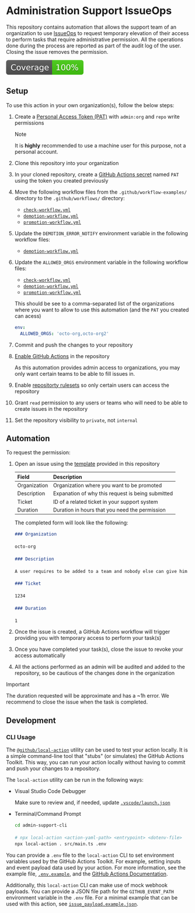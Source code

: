 # Administration Support IssueOps

This repository contains automation that allows the support team of an
organization to use [IssueOps](https://issue-ops.github.io/docs/) to request
temporary elevation of their access to perform tasks that require administrative
permission. All the operations done during the process are reported as part of
the audit log of the user. Closing the issue removes the permission.

[![Code Coverage](./badges/coverage.svg)](./badges/coverage.svg)

## Setup

To use this action in your own organization(s), follow the below steps:

1. Create a
   [Personal Access Token (PAT)](https://docs.github.com/en/authentication/keeping-your-account-and-data-secure/managing-your-personal-access-tokens#creating-a-personal-access-token-classic)
   with `admin:org` and `repo` write permissions

   > [!NOTE]
   >
   > It is **highly** recommended to use a machine user for this purpose, not a
   > personal account.

1. Clone this repository into your organization
1. In your cloned repository, create a
   [GitHub Actions secret](https://docs.github.com/en/actions/security-for-github-actions/security-guides/using-secrets-in-github-actions#creating-secrets-for-a-repository)
   named `PAT` using the token you created previously
1. Move the following workflow files from the `.github/workflow-examples/`
   directory to the `.github/workflows/` directory:
   - [`check-workflow.yml`](./.github/workflows/check-workflow.yml)
   - [`demotion-workflow.yml`](./.github/workflows/demotion-workflow.yml)
   - [`promotion-workflow.yml`](./.github/workflows/promotion-workflow.yml)
1. Update the `DEMOTION_ERROR_NOTIFY` environment variable in the following
   workflow files:
   - [`demotion-workflow.yml`](./.github/workflows/demotion-workflow.yml)
1. Update the `ALLOWED_ORGS` environment variable in the following workflow
   files:

   - [`check-workflow.yml`](./.github/workflows/check-workflow.yml)
   - [`demotion-workflow.yml`](./.github/workflows/demotion-workflow.yml)
   - [`promotion-workflow.yml`](./.github/workflows/promotion-workflow.yml)

   This should be see to a comma-separated list of the organizations where you
   want to allow to use this automation (and the `PAT` you created can acess)

   ```yaml
   env:
     ALLOWED_ORGS: 'octo-org,octo-org2'
   ```

1. Commit and push the changes to your repository
1. [Enable GitHub Actions](https://docs.github.com/en/repositories/managing-your-repositorys-settings-and-features/enabling-features-for-your-repository/managing-github-actions-settings-for-a-repository)
   in the repository

   As this automation provides admin access to organizations, you may only want
   certain teams to be able to fill issues in.

1. Enable
   [repositorty rulesets](https://docs.github.com/en/repositories/configuring-branches-and-merges-in-your-repository/managing-rulesets/about-rulesets)
   so only certain users can access the repository
1. Grant `read` permission to any users or teams who will need to be able to
   create issues in the repository
1. Set the repository visibility to `private`, not `internal`

## Automation

To request the permission:

1. Open an issue using the
   [template](https://github.com/ActionsDesk/admin-support-issueops-actions/issues/new?template=request_admin_permission.yml)
   provided in this repository

   | Field        | Description                                       |
   | ------------ | ------------------------------------------------- |
   | Organization | Organization where you want to be promoted        |
   | Description  | Expanation of why this request is being submitted |
   | Ticket       | ID of a related ticket in your support system     |
   | Duration     | Duration in hours that you need the permission    |

   The completed form will look like the following:

   ```markdown
   ### Organization

   octo-org

   ### Description

   A user requires to be added to a team and nobody else can give him access

   ### Ticket

   1234

   ### Duration

   1
   ```

1. Once the issue is created, a GitHub Actions workflow will trigger providing
   you with temporary access to perform your task(s)
1. Once you have completed your task(s), close the issue to revoke your access
   automatically
1. All the actions performed as an admin will be audited and added to the
   repository, so be cautious of the changes done in the organization

> [!IMPORTANT]
>
> The duration requested will be approximate and has a ~1h error. We recommend
> to close the issue when the task is completed.

## Development

### CLI Usage

The [`@github/local-action`](https://github.com/github/local-action) utility can
be used to test your action locally. It is a simple command-line tool that
"stubs" (or simulates) the GitHub Actions Toolkit. This way, you can run your
action locally without having to commit and push your changes to a repository.

The `local-action` utility can be run in the following ways:

- Visual Studio Code Debugger

  Make sure to review and, if needed, update
  [`.vscode/launch.json`](./.vscode/launch.json)

- Terminal/Command Prompt

  ```bash
  cd admin-support-cli

  # npx local-action <action-yaml-path> <entrypoint> <dotenv-file>
  npx local-action . src/main.ts .env
  ```

You can provide a `.env` file to the `local-action` CLI to set environment
variables used by the GitHub Actions Toolkit. For example, setting inputs and
event payload data used by your action. For more information, see the example
file, [`.env.example`](./admin-support-cli/.env.example), and the
[GitHub Actions Documentation](https://docs.github.com/en/actions/learn-github-actions/variables#default-environment-variables).

Additionally, this `local-action` CLI can make use of mock webhook payloads. You
can provide a JSON file path for the `GITHUB_EVENT_PATH` environment variable in
the `.env` file. For a minimal example that can be used with this action, see
[`issue_payload.example.json`](./admin-support-cli/issue_payload.example.json).
